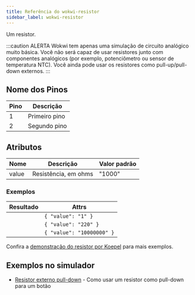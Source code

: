 ```yaml
---
title: Referência do wokwi-resistor
sidebar_label: wokwi-resistor
---
```


Um resistor.

<wokwi-resistor value="470"></wokwi-resistor>

:::caution ALERTA
Wokwi tem apenas uma simulação de circuito analógico muito básica. Você não será capaz de usar resistores junto com
componentes analógicos (por exemplo, potenciômetro ou sensor de temperatura NTC). Você ainda pode usar os resistores como
pull-up/pull-down externos.
:::

## Nome dos Pinos

| Pino | Descrição     |
| ---- | ------------- |
| 1    | Primeiro pino |
| 2    | Segundo pino  |

## Atributos

| Nome  | Descrição            | Valor padrão |
| ----- | -------------------- | ------------ |
| value | Resistência, em ohms | "1000"       |

### Exemplos

| Resultado                           | Attrs                     |
| ----------------------------------- | ------------------------- |
| <wokwi-resistor value="1" />        | `{ "value": "1" }`        |
| <wokwi-resistor value="220" />      | `{ "value": "220" }`      |
| <wokwi-resistor value="10000000" /> | `{ "value": "10000000" }` |

Confira a [demonstração do resistor por Koepel](https://wokwi.com/arduino/projects/300936732038136328) para mais exemplos.

## Exemplos no simulador

- [Resistor externo pull-down](https://wokwi.com/arduino/projects/302214836102627848) - Como usar um resistor como pull-down para um botão
